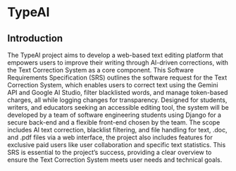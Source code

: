 # TypeAI
## Introduction
The TypeAI project aims to develop a web-based text editing platform that empowers users to
improve their writing through AI-driven corrections, with the Text Correction System as a core
component. This Software Requirements Specification (SRS) outlines the software request for the Text
Correction System, which enables users to correct text using the Gemini API and Google AI Studio,
filter blacklisted words, and manage token-based charges, all while logging changes for transparency.
Designed for students, writers, and educators seeking an accessible editing tool, the system will be
developed by a team of software engineering students using Django for a secure back-end and a flexible
front-end chosen by the team. The scope includes AI text correction, blacklist filtering, and file handling
for text, .doc, and .pdf files via a web interface, the project also includes features for exclusive paid users
like user collaboration and specific text statistics. This SRS is essential to the project’s success, providing
a clear overview to ensure the Text Correction System meets user needs and technical goals.
